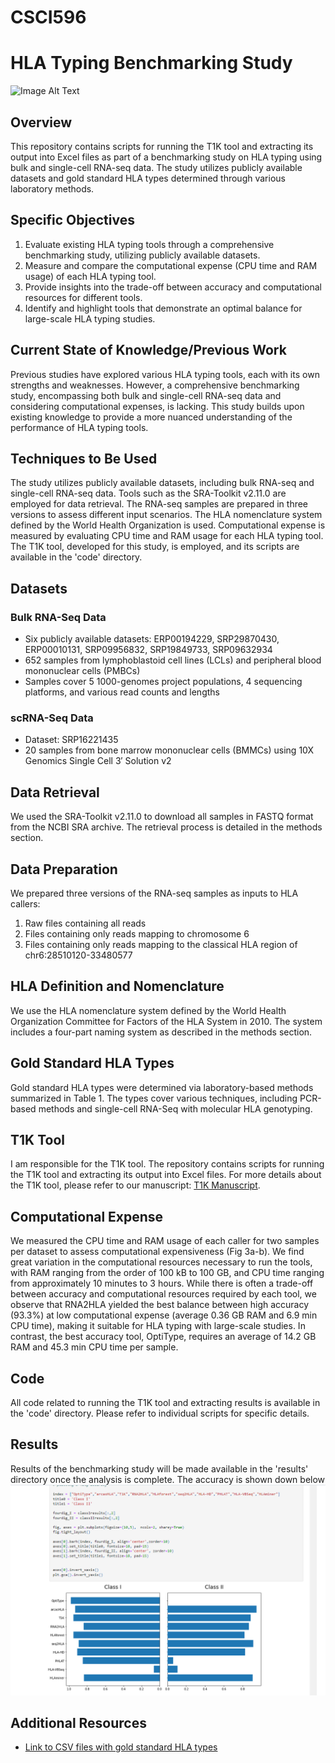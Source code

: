 # CSCI596

# HLA Typing Benchmarking Study

![Image Alt Text](https://www.bing.com/th?id=OSK.bfc34f69dc3d74915b3a943ac55afe55&pid=cdx&w=320&h=252&c=7)

## Overview

This repository contains scripts for running the T1K tool and extracting its output into Excel files as part of a benchmarking study on HLA typing using bulk and single-cell RNA-seq data. The study utilizes publicly available datasets and gold standard HLA types determined through various laboratory methods.

## Specific Objectives

1. Evaluate existing HLA typing tools through a comprehensive benchmarking study, utilizing publicly available datasets.
2. Measure and compare the computational expense (CPU time and RAM usage) of each HLA typing tool.
3. Provide insights into the trade-off between accuracy and computational resources for different tools.
4. Identify and highlight tools that demonstrate an optimal balance for large-scale HLA typing studies.

## Current State of Knowledge/Previous Work

Previous studies have explored various HLA typing tools, each with its own strengths and weaknesses. However, a comprehensive benchmarking study, encompassing both bulk and single-cell RNA-seq data and considering computational expenses, is lacking. This study builds upon existing knowledge to provide a more nuanced understanding of the performance of HLA typing tools.

## Techniques to Be Used

The study utilizes publicly available datasets, including bulk RNA-seq and single-cell RNA-seq data. Tools such as the SRA-Toolkit v2.11.0 are employed for data retrieval. The RNA-seq samples are prepared in three versions to assess different input scenarios. The HLA nomenclature system defined by the World Health Organization is used. Computational expense is measured by evaluating CPU time and RAM usage for each HLA typing tool. The T1K tool, developed for this study, is employed, and its scripts are available in the 'code' directory.

## Datasets

### Bulk RNA-Seq Data
- Six publicly available datasets: ERP00194229, SRP29870430, ERP00010131, SRP09956832, SRP19849733, SRP09632934
- 652 samples from lymphoblastoid cell lines (LCLs) and peripheral blood mononuclear cells (PMBCs)
- Samples cover 5 1000-genomes project populations, 4 sequencing platforms, and various read counts and lengths

### scRNA-Seq Data
- Dataset: SRP16221435
- 20 samples from bone marrow mononuclear cells (BMMCs) using 10X Genomics Single Cell 3′ Solution v2

## Data Retrieval

We used the SRA-Toolkit v2.11.0 to download all samples in FASTQ format from the NCBI SRA archive. The retrieval process is detailed in the methods section.

## Data Preparation

We prepared three versions of the RNA-seq samples as inputs to HLA callers:
1. Raw files containing all reads
2. Files containing only reads mapping to chromosome 6
3. Files containing only reads mapping to the classical HLA region of chr6:28510120-33480577

## HLA Definition and Nomenclature

We use the HLA nomenclature system defined by the World Health Organization Committee for Factors of the HLA System in 2010. The system includes a four-part naming system as described in the methods section.

## Gold Standard HLA Types

Gold standard HLA types were determined via laboratory-based methods summarized in Table 1. The types cover various techniques, including PCR-based methods and single-cell RNA-Seq with molecular HLA genotyping.

## T1K Tool

I am responsible for the T1K tool. The repository contains scripts for running the T1K tool and extracting its output into Excel files. For more details about the T1K tool, please refer to our manuscript: [T1K Manuscript](https://www.biorxiv.org/content/10.1101/2023.05.22.541750v2).

## Computational Expense

We measured the CPU time and RAM usage of each caller for two samples per dataset to assess computational expensiveness (Fig 3a-b). We find great variation in the computational resources necessary to run the tools, with RAM ranging from the order of 100 kB to 100 GB, and CPU time ranging from approximately 10 minutes to 3 hours. While there is often a trade-off between accuracy and computational resources required by each tool, we observe that RNA2HLA yielded the best balance between high accuracy (93.3%) at low computational expense (average 0.36 GB RAM and 6.9 min CPU time), making it suitable for HLA typing with large-scale studies. In contrast, the best accuracy tool, OptiType, requires an average of 14.2 GB RAM and 45.3 min CPU time per sample.

## Code

All code related to running the T1K tool and extracting results is available in the 'code' directory. Please refer to individual scripts for specific details.

## Results

Results of the benchmarking study will be made available in the 'results' directory once the analysis is complete.
The accuracy is shown down below
![Image Alt Text](https://github.com/likhitha99/CSCI596/blob/main/Accuracy.png)

## Additional Resources

- [Link to CSV files with gold standard HLA types](https://github.com/Mangul-Lab-USC/HLA_benchmark)
